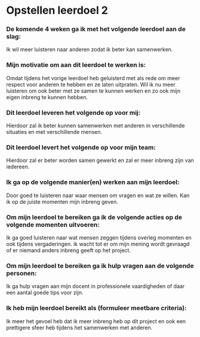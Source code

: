 # Opstellen leerdoel 2

### De komende 4 weken ga ik met het volgende leerdoel aan de slag: 
Ik wil meer luisteren naar anderen zodat ik beter kan samenwerken.


### Mijn motivatie om aan dit leerdoel te werken is:
Omdat tijdens het vorige leerdoel heb geluisterd met als rede om meer respect voor anderen te hebben en ze laten uitpraten.
Wil ik nu meer luisteren om ook beter met ze samen te kunnen werken en zo ook mijn eigen inbreng te kunnen hebben.


### Dit leerdoel leveren het volgende op voor mij:
Hierdoor zal ik beter kunnen samenwerken met anderen in verschillende situaties en met verschillende mensen.


### Dit leerdoel levert het volgende op voor mijn team:
Hierdoor zal er beter worden samen gewerkt en zal er meer inbreng zijn van iedereen.


### Ik ga op de volgende manier(en) werken aan mijn leerdoel:
Door goed te luisteren naar waar mensen om vragen en wat ze willen. Kan ik op de juiste momenten mijn inbreng geven.


### Om mijn leerdoel te bereiken ga ik de volgende acties op de volgende momenten uitvoeren:
Ik ga goed luisteren naar wat mensen zeggen tijdens overleg momenten en ook tijdens vergaderingen. ik wacht tot er om mijn mening wordt gevraagd of er niemand anders inbreng geeft op het project.


### Om mijn leerdoel te bereiken ga ik hulp vragen aan de volgende personen:
Ik ga hulp vragen aan mijn docent in professionele vaardigheden of daar een aantal goede tips voor zijn.


### Ik heb mijn leerdoel bereikt als (formuleer meetbare criteria):
Ik meer het gevoel heb dat ik meer inbreng heb op dit project en ook een prettigere sfeer heb tijdens het samenwerken met anderen.

